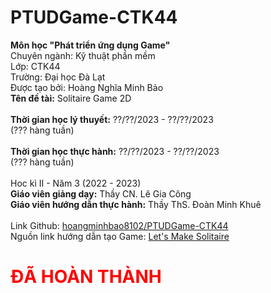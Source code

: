 # PTUDGame-CTK44 

<strong>Môn học "Phát triển ứng dụng Game"</strong><br>
Chuyên ngành: Kỹ thuật phần mềm<br>
Lớp: CTK44<br>
Trường: Đại học Đà Lạt<br>
Được tạo bởi: Hoàng Nghĩa Minh Bảo<br>
<strong>Tên đề tài:</strong> Solitaire Game 2D<br>
<br>
<strong>Thời gian học lý thuyết:</strong> ??/??/2023 - ??/??/2023<br>
(??? hàng tuần)<br>
<br>
<strong>Thời gian học thực hành:</strong> ??/??/2023 - ??/??/2023<br>
(??? hàng tuần)<br>
<br>
Hoc kì II - Năm 3 (2022 - 2023)<br>
<strong>Giáo viên giảng dạy:</strong> Thầy CN. Lê Gia Công<br>
<strong>Giáo viên hướng dẫn thực hành:</strong> Thầy ThS. Đoàn Minh Khuê<br>
<br>
Link Github: <a href="https://github.com/hoangminhbao8102/PTUDGame-CTK44">hoangminhbao8102/PTUDGame-CTK44</a><br>
Nguồn link hướng dẫn tạo Game: <a href="[https://www.youtube.com/playlist?list=PLuq_iMEtykn8XiZb6453f61U7HC7u8KiC](https://www.youtube.com/playlist?list=PLuq_iMEtykn8XiZb6453f61U7HC7u8KiC)">Let's Make Solitaire</a><br>
<h1 style="color:red;">ĐÃ HOÀN THÀNH</h1>
